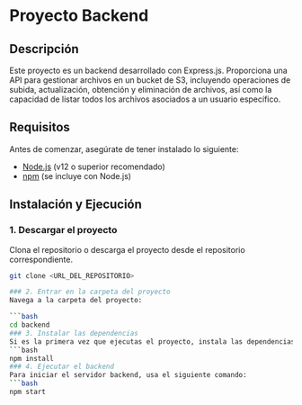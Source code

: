 # Proyecto Backend

## Descripción

Este proyecto es un backend desarrollado con Express.js. Proporciona una API para gestionar archivos en un bucket de S3, incluyendo operaciones de subida, actualización, obtención y eliminación de archivos, así como la capacidad de listar todos los archivos asociados a un usuario específico.

## Requisitos

Antes de comenzar, asegúrate de tener instalado lo siguiente:
- [Node.js](https://nodejs.org/) (v12 o superior recomendado)
- [npm](https://www.npmjs.com/) (se incluye con Node.js)

## Instalación y Ejecución

### 1. Descargar el proyecto

Clona el repositorio o descarga el proyecto desde el repositorio correspondiente.

```bash
git clone <URL_DEL_REPOSITORIO>

### 2. Entrar en la carpeta del proyecto
Navega a la carpeta del proyecto:

```bash
cd backend
### 3. Instalar las dependencias
Si es la primera vez que ejecutas el proyecto, instala las dependencias con:
```bash
npm install
### 4. Ejecutar el backend
Para iniciar el servidor backend, usa el siguiente comando:
```bash
npm start



